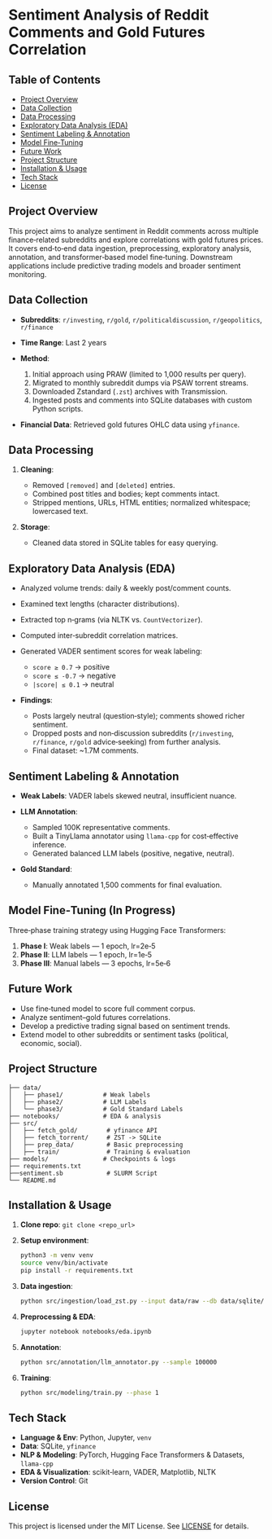 # Sentiment Analysis of Reddit Comments and Gold Futures Correlation

## Table of Contents

* [Project Overview](#project-overview)
* [Data Collection](#data-collection)
* [Data Processing](#data-processing)
* [Exploratory Data Analysis (EDA)](#exploratory-data-analysis-eda)
* [Sentiment Labeling & Annotation](#sentiment-labeling--annotation)
* [Model Fine‑Tuning](#model-fine‑tuning)
* [Future Work](#future-work)
* [Project Structure](#project-structure)
* [Installation & Usage](#installation--usage)
* [Tech Stack](#tech-stack)
* [License](#license)

## Project Overview

This project aims to analyze sentiment in Reddit comments across multiple finance‑related subreddits and explore correlations with gold futures prices. It covers end‑to‑end data ingestion, preprocessing, exploratory analysis, annotation, and transformer‑based model fine‑tuning. Downstream applications include predictive trading models and broader sentiment monitoring.

## Data Collection

* **Subreddits**: `r/investing`, `r/gold`, `r/politicaldiscussion`, `r/geopolitics`, `r/finance`
* **Time Range**: Last 2 years
* **Method**:

  1. Initial approach using PRAW (limited to 1,000 results per query).
  2. Migrated to monthly subreddit dumps via PSAW torrent streams.
  3. Downloaded Zstandard (`.zst`) archives with Transmission.
  4. Ingested posts and comments into SQLite databases with custom Python scripts.
* **Financial Data**: Retrieved gold futures OHLC data using `yfinance`.

## Data Processing

1. **Cleaning**:

   * Removed `[removed]` and `[deleted]` entries.
   * Combined post titles and bodies; kept comments intact.
   * Stripped mentions, URLs, HTML entities; normalized whitespace; lowercased text.
2. **Storage**:

   * Cleaned data stored in SQLite tables for easy querying.

## Exploratory Data Analysis (EDA)

* Analyzed volume trends: daily & weekly post/comment counts.
* Examined text lengths (character distributions).
* Extracted top n‑grams (via NLTK vs. `CountVectorizer`).
* Computed inter‑subreddit correlation matrices.
* Generated VADER sentiment scores for weak labeling:

  * `score ≥ 0.7` → positive
  * `score ≤ -0.7` → negative
  * `|score| ≤ 0.1` → neutral
* **Findings**:

  * Posts largely neutral (question‑style); comments showed richer sentiment.
  * Dropped posts and non‑discussion subreddits (`r/investing`, `r/finance`, `r/gold` advice‑seeking) from further analysis.
  * Final dataset: \~1.7M comments.

## Sentiment Labeling & Annotation

* **Weak Labels**: VADER labels skewed neutral, insufficient nuance.
* **LLM Annotation**:

  * Sampled 100K representative comments.
  * Built a TinyLlama annotator using `llama-cpp` for cost‑effective inference.
  * Generated balanced LLM labels (positive, negative, neutral).
* **Gold Standard**:

  * Manually annotated 1,500 comments for final evaluation.

## Model Fine‑Tuning (In Progress)

Three‐phase training strategy using Hugging Face Transformers:

1. **Phase I**: Weak labels — 1 epoch, lr=2e‑5
2. **Phase II**: LLM labels — 1 epoch, lr=1e‑5
3. **Phase III**: Manual labels — 3 epochs, lr=5e‑6

## Future Work

* Use fine‑tuned model to score full comment corpus.
* Analyze sentiment–gold futures correlations.
* Develop a predictive trading signal based on sentiment trends.
* Extend model to other subreddits or sentiment tasks (political, economic, social).

## Project Structure

```
├── data/
│   ├── phase1/           # Weak labels
│   ├── phase2/           # LLM Labels
│   └── phase3/           # Gold Standard Labels
├── notebooks/            # EDA & analysis
├── src/
│   ├── fetch_gold/        # yfinance API
│   ├── fetch_torrent/     # ZST -> SQLite
│   ├── prep_data/         # Basic preprocessing
│   ├── train/             # Training & evaluation  
├── models/               # Checkpoints & logs             
├── requirements.txt
├──sentiment.sb            # SLURM Script
└── README.md
```

## Installation & Usage

1. **Clone repo**: `git clone <repo_url>`
2. **Setup environment**:

   ```bash
   python3 -m venv venv
   source venv/bin/activate
   pip install -r requirements.txt
   ```
3. **Data ingestion**:

   ```bash
   python src/ingestion/load_zst.py --input data/raw --db data/sqlite/comments.db
   ```
4. **Preprocessing & EDA**:

   ```bash
   jupyter notebook notebooks/eda.ipynb
   ```
5. **Annotation**:

   ```bash
   python src/annotation/llm_annotator.py --sample 100000
   ```
6. **Training**:

   ```bash
   python src/modeling/train.py --phase 1
   ```

## Tech Stack

* **Language & Env**: Python, Jupyter, `venv`
* **Data**: SQLite, `yfinance`
* **NLP & Modeling**: PyTorch, Hugging Face Transformers & Datasets, `llama-cpp`
* **EDA & Visualization**: scikit‑learn, VADER, Matplotlib, NLTK
* **Version Control**: Git

## License

This project is licensed under the MIT License. See [LICENSE](LICENSE) for details.
